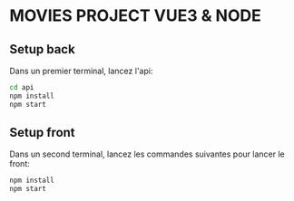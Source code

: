 # MOVIES PROJECT VUE3 & NODE

## Setup back
Dans un premier terminal, lancez l'api:
```sh
cd api
npm install
npm start
```

## Setup front
Dans un second terminal, lancez les commandes suivantes pour lancer le front:
```sh
npm install
npm start
```
